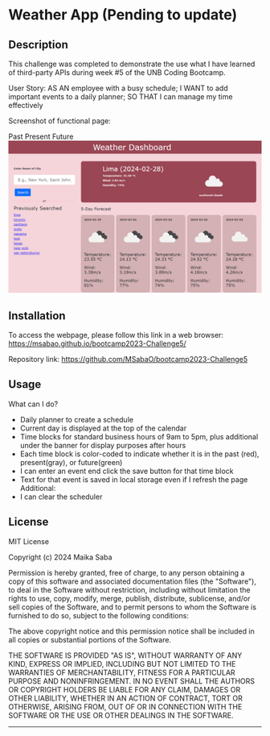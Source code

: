 # Weather App (Pending to update)

## Description

This challenge was completed to demonstrate the use what I have learned of third-party APIs during week #5 of the UNB Coding Bootcamp.

User Story:
AS AN employee with a busy schedule;
I WANT to add important events to a daily planner;
SO THAT I can manage my time effectively

Screenshot of functional page:

Past Present Future
![Alt text](image.png)

## Installation

To access the webpage, please follow this link in a web browser: https://msabao.github.io/bootcamp2023-Challenge5/

Repository link:
https://github.com/MSabaO/bootcamp2023-Challenge5

## Usage

What can I do?

- Daily planner to create a schedule
- Current day is displayed at the top of the calendar
- Time blocks for standard business hours of 9am to 5pm, plus additional under the banner for display purposes after hours
- Each time block is color-coded to indicate whether it is in the past (red), present(gray), or future(green)
- I can enter an event end click the save button for that time block
- Text for that event is saved in local storage even if I refresh the page
  Additional:
- I can clear the scheduler

## License

MIT License

Copyright (c) 2024 Maika Saba

Permission is hereby granted, free of charge, to any person obtaining a copy
of this software and associated documentation files (the "Software"), to deal
in the Software without restriction, including without limitation the rights
to use, copy, modify, merge, publish, distribute, sublicense, and/or sell
copies of the Software, and to permit persons to whom the Software is
furnished to do so, subject to the following conditions:

The above copyright notice and this permission notice shall be included in all
copies or substantial portions of the Software.

THE SOFTWARE IS PROVIDED "AS IS", WITHOUT WARRANTY OF ANY KIND, EXPRESS OR
IMPLIED, INCLUDING BUT NOT LIMITED TO THE WARRANTIES OF MERCHANTABILITY,
FITNESS FOR A PARTICULAR PURPOSE AND NONINFRINGEMENT. IN NO EVENT SHALL THE
AUTHORS OR COPYRIGHT HOLDERS BE LIABLE FOR ANY CLAIM, DAMAGES OR OTHER
LIABILITY, WHETHER IN AN ACTION OF CONTRACT, TORT OR OTHERWISE, ARISING FROM,
OUT OF OR IN CONNECTION WITH THE SOFTWARE OR THE USE OR OTHER DEALINGS IN THE
SOFTWARE.

---
